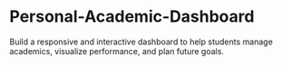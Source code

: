 # Personal-Academic-Dashboard
Build a responsive and interactive dashboard to help students manage academics, visualize performance, and plan future goals.
